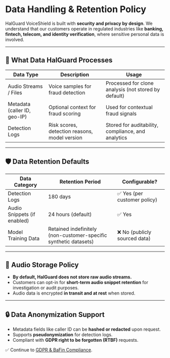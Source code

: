 # Data Handling & Retention Policy

HalGuard VoiceShield is built with **security and privacy by design**. We understand that our customers operate in regulated industries like **banking, fintech, telecom, and identity verification**, where sensitive personal data is involved.

---

## 📂 What Data HalGuard Processes

| Data Type                | Description                                 | Usage                      |
|--------------------------|---------------------------------------------|---------------------------|
| Audio Streams / Files     | Voice samples for fraud detection           | Processed for clone analysis (not stored by default) |
| Metadata (caller ID, geo-IP) | Optional context for fraud scoring        | Used for contextual fraud signals |
| Detection Logs           | Risk scores, detection reasons, model version | Stored for auditability, compliance, and analytics |

---

## 🛡️ Data Retention Defaults

| Data Category              | Retention Period       | Configurable?      |
|----------------------------|-----------------------|-------------------|
| Detection Logs             | 180 days               | ✅ Yes (per customer policy) |
| Audio Snippets (if enabled) | 24 hours (default)     | ✅ Yes            |
| Model Training Data        | Retained indefinitely (non-customer-specific synthetic datasets) | ❌ No (publicly sourced data) |

---

## 🚫 Audio Storage Policy

- **By default, HalGuard does not store raw audio streams.**
- Customers can opt-in for **short-term audio snippet retention** for investigation or audit purposes.
- Audio data is encrypted **in transit and at rest** when stored.

---

## 🔒 Data Anonymization Support

- Metadata fields like caller ID can be **hashed or redacted** upon request.
- Supports **pseudonymization** for detection logs.
- Compliant with **GDPR right to be forgotten (RTBF)** requests.

✅ Continue to [GDPR & BaFin Compliance](./gdpr-bafin-compliance.md).
